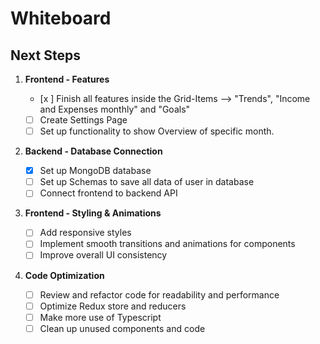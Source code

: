 # Whiteboard

## Next Steps

1. **Frontend - Features**

   - [x ] Finish all features inside the Grid-Items --> "Trends", "Income and Expenses monthly" and "Goals"
   - [ ] Create Settings Page
   - [ ] Set up functionality to show Overview of specific month.

2. **Backend - Database Connection**

   - [x] Set up MongoDB database
   - [ ] Set up Schemas to save all data of user in database
   - [ ] Connect frontend to backend API

3. **Frontend - Styling & Animations**

   - [ ] Add responsive styles
   - [ ] Implement smooth transitions and animations for components
   - [ ] Improve overall UI consistency

4. **Code Optimization**

   - [ ] Review and refactor code for readability and performance
   - [ ] Optimize Redux store and reducers
   - [ ] Make more use of Typescript
   - [ ] Clean up unused components and code
